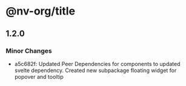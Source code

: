 # @nv-org/title

## 1.2.0

### Minor Changes

- a5c682f: Updated Peer Dependencies for components to updated svelte dependency. Created new subpackage floating widget for popover and tooltip
